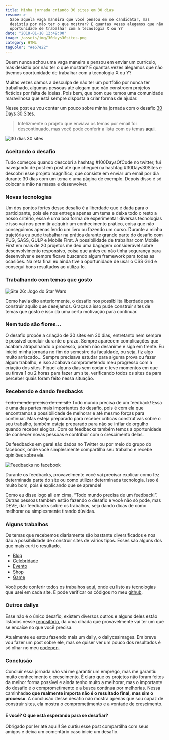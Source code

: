 ```yaml
---
title: Minha jornada criando 30 sites em 30 dias
resume: >-
  Sabe aquela vaga maneira que você pensou em se candidatar, mas
  desistiu por não ter o que mostrar? E quantas vezes alegamos que não tivemos
  oportunidade de trabalhar com a tecnologia X ou Y?
date: "2018-01-18 12:49:00"
image: /assets/img/30days30sites.png
category: HTML
tagColor: "#e67e22"
---
```


Quem nunca achou uma vaga maneira e pensou em enviar um currículo, mas desistiu por não ter o que mostrar? E quantas vezes alegamos que não tivemos oportunidade de trabalhar com a tecnologia X ou Y?

Muitas vezes damos a desculpa de não ter um portfólio por nunca ter trabalhado, algumas pessoas até alegam que não constroem projetos fictícios por falta de ideias. Pois bem, que bom que temos uma comunidade maravilhosa que está sempre disposta a criar formas de ajudar.

Nesse post eu vou contar um pouco sobre minha jornada com o desafio [30 Days 30 Sites](https://www.subscribepage.com/30days30sites).

> Infelizmente o projeto que enviava os temas por email foi descontinuado, mas você pode conferir a lista com os temas [aqui](https://gist.github.com/crisgon/99b22f349944dc6b4b3c330d185b9ef1).

![30 dias 30 sites](/assets/img/30days30sites.png "30 dias 30 sites")

### Aceitando o desafio

Tudo começou quando descobri a hashtag #100DaysOfCode no twitter, fui navegando de post em post até que cheguei na hashtag #30Days30Sites e descobri esse projeto magnífico, que consiste em enviar um email por dia durante 30 dias com um tema e uma página de exemplo. Depois disso é só colocar a mão na massa e desenvolver.

### [](https://crisgon.github.io/posts/Minha-jornada-criando-30-sites-em-30-dias/#Novas-tecnologias "Novas tecnologias")Novas tecnologias

Um dos pontos fortes desse desafio é a liberdade que é dada para o participante, pois ele nos entrega apenas um tema e deixa todo o resto a nosso critério, essa é uma boa forma de experimentar diversas tecnologias e isso vai nos permitir adquirir um conhecimento prático, coisa que não conseguimos apenas lendo um livro ou fazendo um curso.
Durante a minha trajetória eu pude trabalhar na prática durante grande parte do desafio com PUG, SASS, GULP e Mobile First. A possibilidade de trabalhar com Mobile First em mais de 20 projetos me deu uma bagagem considerável sobre desenvolvimento responsivo, coisa que antes eu não tinha segurança para desenvolver e sempre ficava buscando algum framework para todas as ocasiões.
Na reta final eu ainda tive a oportunidade de usar o CSS Grid e consegui bons resultados ao utiliza-lo.

### [](https://crisgon.github.io/posts/Minha-jornada-criando-30-sites-em-30-dias/#Trabalhando-com-temas-que-gosto "Trabalhando com temas que gosto")Trabalhando com temas que gosto

![Site 26: Jogo do Star Wars](/assets/img/starwars.png "Site 26: Jogo do Star Wars")

Como havia dito anteriormente, o desafio nos possibilita liberdade para construir aquilo que desejamos. Graças a isso pude construir sites de temas que gosto e isso dá uma certa motivação para continuar.

### [](https://crisgon.github.io/posts/Minha-jornada-criando-30-sites-em-30-dias/#Nem-tudo-sao-flores%E2%80%A6 "Nem tudo são flores…")Nem tudo são flores…

O desafio propõe a criação de 30 sites em 30 dias, entretanto nem sempre é possível concluir durante o prazo. Sempre aparecem complicações que acabam atrapalhando o processo, porém não desanime e siga em frente.
Eu iniciei minha jornada no fim do semestre da faculdade, ou seja, fiz algo muito arriscado… Sempre precisava estudar para alguma prova ou fazer algum trabalho, e isso acabava comprometendo meu progresso com a criação dos sites. Fiquei alguns dias sem codar e teve momentos em que eu tirava 1 ou 2 horas para fazer um site, verificando todos os sites da para perceber quais foram feito nessa situação.

### [](https://crisgon.github.io/posts/Minha-jornada-criando-30-sites-em-30-dias/#Recebendo-e-dando-feedbacks "Recebendo e dando feedbacks")Recebendo e dando feedbacks

<s>Todo mundo precisa de um site</s> Todo mundo precisa de um feedback! Essa é uma das partes mais importantes do desafio, pois é com ela que encontramos a possibilidade de melhorar e até mesmo forças para continuar. Mas esteja preparado para receber criticas construtivas sobre o seu trabalho, também esteja preparado para não se inflar de orgulho quando receber elogios. Com os feedbacks também temos a oportunidade de conhecer novas pessoas e contribuir com o crescimento delas.

Os feedbacks em geral são dados no Twitter ou por meio do grupo do facebook, onde você simplesmente compartilha seu trabalho e recebe opiniões sobre ele.

![Feedbacks no facebook](/assets/img/feedbacks.png "Feedbacks no facebook")

Durante os feedbacks, provavelmente você vai precisar explicar como fez determinada parte do site ou como utilizar determinada tecnologia. Isso é muito bom, pois é explicando que se aprende!

Como eu disse logo ali em cima, “Todo mundo precisa de um feedback!”. Outras pessoas também estão fazendo o desafio e você não só pode, mas DEVE, dar feedbacks sobre os trabalhos, seja dando dicas de como melhorar ou simplesmente tirando dúvidas.

### [](https://crisgon.github.io/posts/Minha-jornada-criando-30-sites-em-30-dias/#Alguns-trabalhos "Alguns trabalhos")Alguns trabalhos

Os temas que recebemos diariamente são bastante diversificados e nos dão a possibilidade de construir sites de vários tipos. Esses são alguns dos que mais curti o resultado.

- [Blog](https://crisgon.github.io/30Days30Sites/blog/index.html)
- [Celebridade](https://crisgon.github.io/30Days30Sites/celebrity/default.html)
- [Evento](https://crisgon.github.io/30Days30Sites/events/default.html)
- [Shop](https://crisgon.github.io/30Days30Sites/fashion/index.html)
- [Game](https://crisgon.github.io/30Days30Sites/game/src/index.html)

Você pode conferir todos os trabalhos [aqui](https://crisgon.github.io/30Days30Sites/projects/index.html), onde eu listo as tecnologias que usei em cada site. E pode verificar os códigos no meu [github](https://github.com/crisgon/30Days30Sites).

### [](https://crisgon.github.io/posts/Minha-jornada-criando-30-sites-em-30-dias/#Outros-dailys "Outros dailys")Outros dailys

Esse não é o único desafio, existem diversos outros e alguns deles estão listados nesse [repositório](https://github.com/AlexsandroSA/daily-programming-challenges), da uma olhada que provavelmente vai ter um que se encaixe no que você precisa.

Atualmente eu estou fazendo mais um daily, o dailycssimages. Em breve vou fazer um post sobre ele, mas se quiser ver um pouco dos resultados é só olhar no meu [codepen](https://codepen.io/collection/DjydKR/).

### [](https://crisgon.github.io/posts/Minha-jornada-criando-30-sites-em-30-dias/#Conclusao "Conclusão")Conclusão

Concluir essa jornada não vai me garantir um emprego, mas me garantiu muito conhecimento e crescimento. É claro que os projetos não foram feitos da melhor forma possível e ainda tenho muito a melhorar, mas o importante do desafio é o comprometimento e a busca continua por melhorias.
Nessa caminhada**o que realmente importa não é o resultado final, mas sim o processo**. A conclusão desse desafio não mostra apenas que sou capaz de construir sites, ela mostra o comprometimento e a vontade de crescimento.

#### [](https://crisgon.github.io/posts/Minha-jornada-criando-30-sites-em-30-dias/#E-voce-O-que-esta-esperando-para-se-desafiar "E você? O que está esperando para se desafiar?")E você? O que está esperando para se desafiar?

Obrigado por ler até aqui!! Se curtiu esse post compartilha com seus amigos e deixa um comentário caso inicie um desafio.
